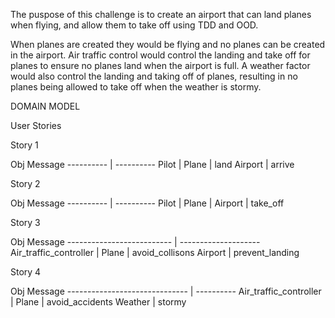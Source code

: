 The puspose of this challenge is to create an airport that can land planes when flying, and allow them to take off using TDD and OOD.

When planes are created they would be flying and no planes can be created in the airport. Air traffic control would control the landing and take off for planes to ensure no planes land when the airport is full. A weather factor would also control the landing and taking off of planes, resulting in no planes being allowed to take off when the weather is stormy.


DOMAIN MODEL

User Stories

Story 1

 Obj          Message
---------- | ----------
Pilot      |
Plane      |  land
Airport    |  arrive

Story 2

 Obj          Message
---------- | ----------
Pilot      |
Plane      |
Airport    |  take_off

Story 3

 Obj                            Message
--------------------------  | --------------------
Air_traffic_controller      |
Plane                       |  avoid_collisons
Airport                     |  prevent_landing

Story 4

 Obj                              Message
------------------------------ | ----------
Air_traffic_controller         |
Plane                          |  avoid_accidents
Weather                        |  stormy